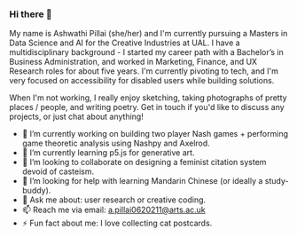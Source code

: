 ### Hi there 👋 

My name is Ashwathi Pillai (she/her) and I'm currently pursuing a Masters in Data Science and AI for the Creative Industries at UAL. I have a multidisciplinary background - I started my career path with a Bachelor’s in Business Administration, and worked in Marketing, Finance, and UX Research roles for about five years. I'm currently pivoting to tech, and I'm very focused on accessibility for disabled users while building solutions. 

When I'm not working, I really enjoy sketching, taking photographs of pretty places / people, and writing poetry. Get in touch if you'd like to discuss any projects, or just chat about anything! 



- 🔭 I’m currently working on building two player Nash games + performing game theoretic analysis using Nashpy and Axelrod.
- 🌱 I’m currently learning p5.js for generative art. 
- 👯 I’m looking to collaborate on designing a feminist citation system devoid of casteism. 
- 🤔 I’m looking for help with learning Mandarin Chinese (or ideally a study-buddy). 
- 💬 Ask me about: user research or creative coding. 
- 📫 Reach me via email: a.pillai0620211@arts.ac.uk 
- ⚡ Fun fact about me: I love collecting cat postcards. 
